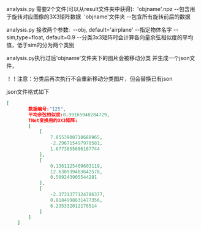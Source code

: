 analysis.py 需要2个文件(可以从result文件夹中获得):
​	'objname'.npz --包含用于旋转对应图像的3X3矩阵数据
​	'objname'文件夹 --包含所有旋转前后的数据

analysis.py 接收两个参数:
​	--obj, default='airplane'	--指定物体名字
​	--sim,type=float, default=0.9	--分类3x3矩阵时会计算各向量余弦相似度的平均值，低于sim的分为两个类别

analysis.py执行过后'objname'文件夹下的图片会被移动分类 并生成一个json文件，

！！注意：分类后再次执行不会重新移动分类图片，但会替换已有json

json文件格式如下

```json
[
        数据编号:"125", 
        平均余弦相似度:0.99165940284729, 
    	TNet变换用的3X3矩阵:
        [
            [
                7.8553900718688965, 
                -2.296715497970581, 
                1.6773855686187744
            ], 
            [
                0.1361125409603119, 
                12.630939483642578, 
                0.509243905544281
            ], 
            [
                -2.3731377124786377, 
                0.8184998631477356, 
                6.235332012176514
            ]
        ]
    ]
```



